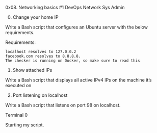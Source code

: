 0x08. Networking basics #1
DevOps Network Sys Admin


0. Change your home IP

Write a Bash script that configures an Ubuntu server with the below requirements.

Requirements:

    localhost resolves to 127.0.0.2
    facebook.com resolves to 8.8.8.8.
    The checker is running on Docker, so make sure to read this

1. Show attached IPs 

Write a Bash script that displays all active IPv4 IPs on the machine it’s executed on

2. Port listening on localhost

Write a Bash script that listens on port 98 on localhost.

Terminal 0

Starting my script.
